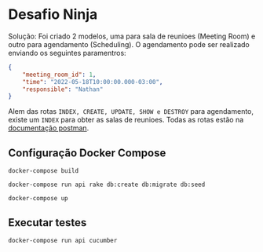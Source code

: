 # Desafio Ninja

Solução: Foi criado 2 modelos, uma para sala de reunioes (Meeting Room) e outro para agendamento (Scheduling). O agendamento pode ser realizado enviando os seguintes paramentros:

```json
{
    "meeting_room_id": 1,
    "time": "2022-05-18T10:00:00.000-03:00",
    "responsible": "Nathan"
}
```

Alem das rotas `INDEX, CREATE, UPDATE, SHOW e DESTROY` para agendamento, existe um `INDEX` para obter as salas de reunioes. Todas as rotas estão na [documentação postman](https://documenter.getpostman.com/view/8120581/Uyxkm6AC).

## Configuração Docker Compose

```docker
docker-compose build
```

```docker
docker-compose run api rake db:create db:migrate db:seed
```

```docker
docker-compose up 
```

## Executar testes
```docker
docker-compose run api cucumber
```